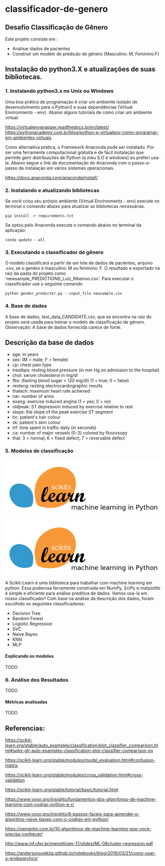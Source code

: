 # classificador-de-genero

## Desafio Classificação de Gênero
Este projeto consiste em :
- Analisar dados de pacientes
- Construir um modelo de predição de gênero {Masculino: M, Feminino:F}

## Instalação do python3.X e atualizações de suas bibliotecas.

### 1. Instalando python3.x no Unix ou Windows
Uma boa prática de programação é criar um ambiente isolado de desenvolvimento para o Python3 e suas dependências (Virtual Environments - env). Abaixo alguns tutoriais de como criar um ambiente virtual.

https://virtualenvwrapper.readthedocs.io/en/latest/
https://pythonacademy.com.br/blog/python-e-virtualenv-como-programar-em-ambientes-virtuais

Como alternativa prática, o Framework Anaconda pode ser instalado. Por ser uma ferramente computacional gratuita e de fácil instalação que permite gerir distribuições de Python (e meu S.O é windows) eu preferi usa-la.
Abaixo segue o link da documentação do Anaconda com o passo-a-passo da instalação em vários sistemas operacionais.

https://docs.anaconda.com/anaconda/install/

### 2. Instalando e atualizando bibliotecas

Se você criou seu prórpio ambiente (Virtual Environments - env) execute no terminal o comando  abaixo para atualizar as bibliotecas necessárias.

```
pip install -r requirements.txt

```
Se optou pelo Anaconda execute o comando abaixo no terminal da aplicação:

```
conda update --all
```
### 3. Executando o classificador de gênero
O modelo classificará a partir de um lote de dados de pacientes, arquivo .csv, se o genêro é masculino: M ou feminino: F. O resultado e exportado na raiz da pasta do projeto como 'newsample_PREDICTIONS_Luiz_Ribeiroo.csv'.
Para executar o classificador use o seguinte comando 

```
python gender_predictor.py --input_file newsample.csv
```
### 4. Base de dados
A base de dados, test_data_CANDIDATE.csv, que se encontra na raiz do projeto será usada para treinar o modelo de classificação de gênero. 
Observação: A base de dados fornecida carece de fonte.

## Descrição da base de dados 

- age: in years
- sex: (M = male; F = female)
- cp: chest pain type
- trestbps: resting blood pressure (in mm Hg on admission to the hospital)
- chol: serum cholesterol in mg/dl
- fbs: (fasting blood sugar > 120 mg/dl) (1 = true; 0 = false)
- restecg: resting electrocardiographic results
- thalach: maximum heart rate achieved
- nar: number of arms
- exang: exercise induced angina (1 = yes; 0 = no)
- oldpeak: ST depression induced by exercise relative to rest
- slope: the slope of the peak exercise ST segment
- hc: patient's hair colour
- sk: patient's skin colour
- trf: time spent in traffic daily (in seconds)
- ca: number of major vessels (0-3) colored by flourosopy
- thal: 3 = normal; 6 = fixed defect; 7 = reversable defect

### 5. Modelos de classificação



<img src="/images/scikit-learn.png" alt="Scikit-Learn"/>


![Scikit-Learn](https://github.com/lgribeiro/classificador-de-genero/blob/dev/scikit-learn.png)


A Scikit-Learn é uma biblioteca  para trabalhar com machine learning em python. Essa poderosa ferramente construida em NumPy, SciPy e matplotlib é simple e eficiente para análise preditiva de dados.
Vamos usa-lá em nosso classificador!
Com base na análise da descrição dos dados, foram escolhido os seguintes classificadores:
- Decision Tree 
- Random Forest
- Logistic Regression 
- SVC
- Naive Bayes
- KNN
- MLP

#### Explicando os modelos
TODO
### 6. Análise dos Resultados
TODO
#### Métricas analisadas
TODO

## Referencias:

https://scikit-learn.org/stable/auto_examples/classification/plot_classifier_comparison.html#sphx-glr-auto-examples-classification-plot-classifier-comparison-py

https://scikit-learn.org/stable/modules/model_evaluation.html#confusion-matrix

https://scikit-learn.org/stable/modules/cross_validation.html#cross-validation

https://scikit-learn.org/stable/tutorial/basic/tutorial.html

https://www.vooo.pro/insights/fundamentos-dos-algoritmos-de-machine-learning-com-codigo-python-e-r/

https://www.vooo.pro/insights/6-passos-faceis-para-aprender-o-algoritmo-naive-bayes-com-o-codigo-em-python/

https://semantix.com.br/10-algoritmos-de-machine-learning-que-voce-precisa-conhecer/

http://www.inf.ufpr.br/menotti/am-17/slides/ML-08cluster-regression.pdf

https://andersonuyekita.github.io/notebooks/blog/2019/03/21/como-usar-o-gridsearchcv/
